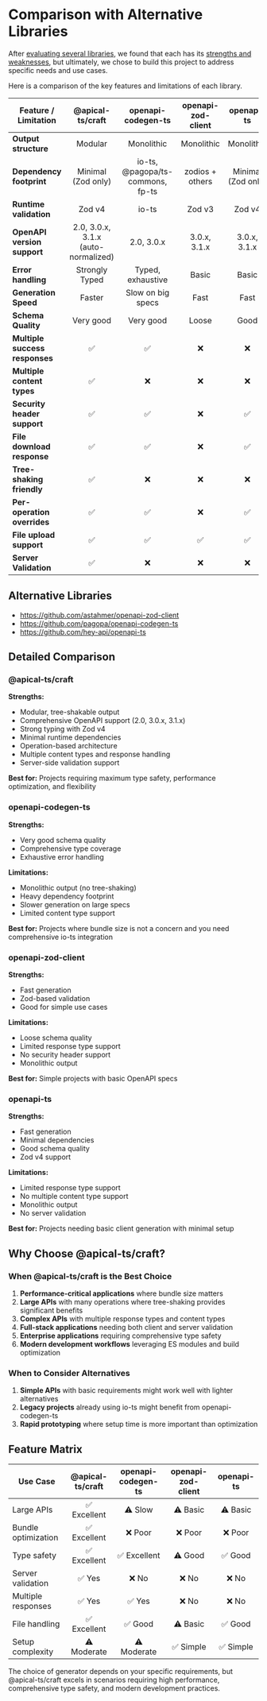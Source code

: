 # Comparison with Alternative Libraries

After [evaluating several libraries](https://github.com/gunzip/openapi-generator-benchmark), we found that each has its [strengths and weaknesses](https://pagopa.github.io/dx/blog/typescript-openapi-generators-0.1-alpha), but ultimately, we chose to build this project to address specific needs and use cases.

Here is a comparison of the key features and limitations of each library.

| Feature / Limitation           |          @apical-ts/craft           |        openapi-codegen-ts        | openapi-zod-client |     openapi-ts     |
| ------------------------------ | :---------------------------------: | :------------------------------: | :----------------: | :----------------: |
| **Output structure**           |               Modular               |            Monolithic            |     Monolithic     |     Monolithic     |
| **Dependency footprint**       |         Minimal (Zod only)          | io-ts, @pagopa/ts-commons, fp-ts |  zodios + others   | Minimal (Zod only) |
| **Runtime validation**         |               Zod v4                |              io-ts               |       Zod v3       |       Zod v4       |
| **OpenAPI version support**    | 2.0, 3.0.x, 3.1.x (auto-normalized) |            2.0, 3.0.x            |    3.0.x, 3.1.x    |    3.0.x, 3.1.x    |
| **Error handling**             |           Strongly Typed            |        Typed, exhaustive         |       Basic        |       Basic        |
| **Generation Speed**           |               Faster                |        Slow on big specs         |        Fast        |        Fast        |
| **Schema Quality**             |              Very good              |            Very good             |       Loose        |        Good        |
| **Multiple success responses** |                 ✅                  |                ✅                |         ❌         |         ❌         |
| **Multiple content types**     |                 ✅                  |                ❌                |         ❌         |         ❌         |
| **Security header support**    |                 ✅                  |                ✅                |         ❌         |         ✅         |
| **File download response**     |                 ✅                  |                ✅                |         ❌         |         ✅         |
| **Tree-shaking friendly**      |                 ✅                  |                ❌                |         ❌         |         ❌         |
| **Per-operation overrides**    |                 ✅                  |                ✅                |         ❌         |         ✅         |
| **File upload support**        |                 ✅                  |                ✅                |         ✅         |         ✅         |
| **Server Validation**          |                 ✅                  |                ❌                |         ❌         |         ❌         |

## Alternative Libraries

- https://github.com/astahmer/openapi-zod-client
- https://github.com/pagopa/openapi-codegen-ts
- https://github.com/hey-api/openapi-ts

## Detailed Comparison

### @apical-ts/craft
**Strengths:**
- Modular, tree-shakable output
- Comprehensive OpenAPI support (2.0, 3.0.x, 3.1.x)
- Strong typing with Zod v4
- Minimal runtime dependencies
- Operation-based architecture
- Multiple content types and response handling
- Server-side validation support

**Best for:** Projects requiring maximum type safety, performance optimization, and flexibility

### openapi-codegen-ts
**Strengths:**
- Very good schema quality
- Comprehensive type coverage
- Exhaustive error handling

**Limitations:**
- Monolithic output (no tree-shaking)
- Heavy dependency footprint
- Slower generation on large specs
- Limited content type support

**Best for:** Projects where bundle size is not a concern and you need comprehensive io-ts integration

### openapi-zod-client
**Strengths:**
- Fast generation
- Zod-based validation
- Good for simple use cases

**Limitations:**
- Loose schema quality
- Limited response type support
- No security header support
- Monolithic output

**Best for:** Simple projects with basic OpenAPI specs

### openapi-ts
**Strengths:**
- Fast generation
- Minimal dependencies
- Good schema quality
- Zod v4 support

**Limitations:**
- Limited response type support
- No multiple content type support
- Monolithic output
- No server validation

**Best for:** Projects needing basic client generation with minimal setup

## Why Choose @apical-ts/craft?

### When @apical-ts/craft is the Best Choice

1. **Performance-critical applications** where bundle size matters
2. **Large APIs** with many operations where tree-shaking provides significant benefits
3. **Complex APIs** with multiple response types and content types
4. **Full-stack applications** needing both client and server validation
5. **Enterprise applications** requiring comprehensive type safety
6. **Modern development workflows** leveraging ES modules and build optimization

### When to Consider Alternatives

1. **Simple APIs** with basic requirements might work well with lighter alternatives
2. **Legacy projects** already using io-ts might benefit from openapi-codegen-ts
3. **Rapid prototyping** where setup time is more important than optimization

## Feature Matrix

| Use Case | @apical-ts/craft | openapi-codegen-ts | openapi-zod-client | openapi-ts |
|----------|:----------------:|:------------------:|:------------------:|:----------:|
| Large APIs | ✅ Excellent | ⚠️ Slow | ⚠️ Basic | ⚠️ Basic |
| Bundle optimization | ✅ Excellent | ❌ Poor | ❌ Poor | ❌ Poor |
| Type safety | ✅ Excellent | ✅ Excellent | ⚠️ Good | ✅ Good |
| Server validation | ✅ Yes | ❌ No | ❌ No | ❌ No |
| Multiple responses | ✅ Yes | ✅ Yes | ❌ No | ❌ No |
| File handling | ✅ Excellent | ✅ Good | ⚠️ Basic | ✅ Good |
| Setup complexity | ⚠️ Moderate | ⚠️ Moderate | ✅ Simple | ✅ Simple |

The choice of generator depends on your specific requirements, but @apical-ts/craft excels in scenarios requiring high performance, comprehensive type safety, and modern development practices.